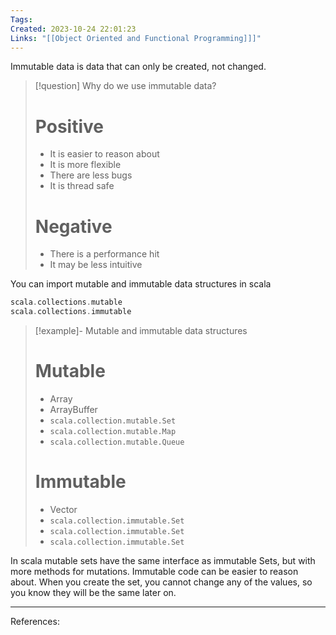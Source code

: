 ```yaml
---
Tags: 
Created: 2023-10-24 22:01:23
Links: "[[Object Oriented and Functional Programming]]]"
---
```

Immutable data is data that can only be created, not changed. 
> [!question] Why do we use immutable data? 
> # Positive
> - It is easier to reason about
> - It is more flexible
> - There are less bugs
> - It is thread safe
> # Negative
> - There is a performance hit
> - It may be less intuitive

You can import mutable and immutable data structures in scala
```scala
scala.collections.mutable
scala.collections.immutable
```

> [!example]- Mutable and immutable data structures
> # Mutable
> - Array
> - ArrayBuffer
> - `scala.collection.mutable.Set`
> - `scala.collection.mutable.Map`
> - `scala.collection.mutable.Queue`
> # Immutable
> - Vector
> - `scala.collection.immutable.Set`
> - `scala.collection.immutable.Set`
> - `scala.collection.immutable.Set`

In scala mutable sets have the same interface as immutable Sets, but with more methods for mutations.
Immutable code can be easier to reason about. When you create the set, you cannot change any of the values, so you know they will be the same later on. 

---
References: